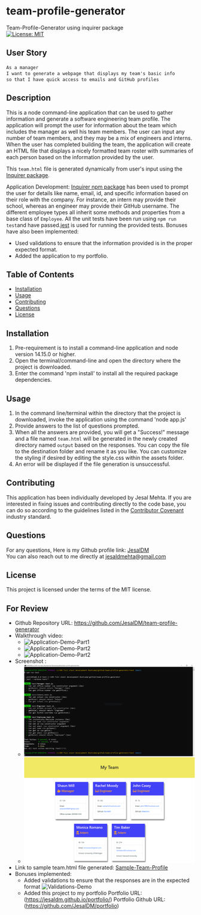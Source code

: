 # team-profile-generator
Team-Profile-Generator using inquirer package  
[![License: MIT](https://img.shields.io/badge/License-MIT-yellow.svg)](https://opensource.org/licenses/MIT)

## User Story
```
As a manager
I want to generate a webpage that displays my team's basic info
so that I have quick access to emails and GitHub profiles
```
## Description
This is a node command-line application that can be used to gather information and generate a software engineering team profile. The application will prompt the user for information about the team which includes the manager as well his team members. The user can input any number of team members, and they may be a mix of engineers and interns. When the user has completed building the team, the application will create an HTML file that displays a nicely formatted team roster with summaries of each person based on the information provided by the user.

This ```team.html``` file is generated dynamically from user's input using the [Inquirer package](https://www.npmjs.com/package/inquirer). 

Application Development: 
[Inquirer npm package](https://github.com/SBoudrias/Inquirer.js/) has been used to prompt the user for details like name, email, id, and specific information based on their role with the company. For instance, an intern may provide their school, whereas an engineer may provide their GitHub username. The different employee types all inherit some methods and properties from a base class of `Employee`.
All the unit tests have been run using `npm run test`and have passed.[jest](https://jestjs.io/) is used for running the provided tests. 
Bonuses have also been implemented:
- Used validations to ensure that the information provided is in the proper expected format.
- Added the application to my portfolio.

## Table of Contents
* [Installation](#installation)
* [Usage](#usage)
* [Contributing](#contributing)
* [Questions](#questions)
* [License](#license)

## Installation
1. Pre-requirement is to install a command-line application and node version 14.15.0 or higher.
2. Open the terminal/command-line and open the directory where the project is downloaded. 
3. Enter the command 'npm install' to install all the required package dependencies.

## Usage
1. In the command line/terminal within the directory that the project is downloaded, invoke the application using the command 'node app.js' 
2. Provide answers to the list of questions prompted.
3. When all the answers are provided, you will get a "Success!" message and a file named ```team.html``` will be generated in the newly created directory named `output` based on the responses. You can copy the file to the destination folder and rename it as you like. You can customize the styling if desired by editing the style.css within the assets folder.
4. An error will be displayed if the file generation is unsuccessful.

## Contributing
This application has been individually developed by Jesal Mehta. If you are interested in fixing issues and contributing directly to the code base, you can do so according to the guidelines listed in the [Contributor Covenant](https://www.contributor-covenant.org/) industry standard.

## Questions
For any questions,
Here is my Github profile link: [JesalDM](https://github.com/JesalDM)  
You can also reach out to me directly at [jesaldmehta@gmail.com](mailto:jesaldmehta@gmail.com)

## License
This project is licensed under the terms of the MIT license.

## For Review
* Github Repository URL: https://github.com/JesalDM/team-profile-generator
* Walkthrough video: 
    - ![Application-Demo-Part1](./assets/app-demo-part1.gif)
    - ![Application-Demo-Part2](./assets/app-demo-part2.gif)
    - ![Application-Demo-Part2](./assets/app-demo-part3.gif)
* Screenshot :
   - ![Tests passed Screenshot](./assets/All-tests-passed.png)
   - ![Team Profile Generated Screenshot](./assets/team-profile.png)
* Link to sample team.html file generated: [Sample-Team-Profile](./assets/sampleTeam.html)
* Bonuses implemented:
   - Added validations to ensure that the responses are in the expected format
        ![Validations-Demo](./assets/validations-demo.gif)
   - Added this project to my portfolio
        Portfolio URL: (https://jesaldm.github.io/portfolio/)
        Portfolio Github URL: (https://github.com/JesalDM/portfolio)
